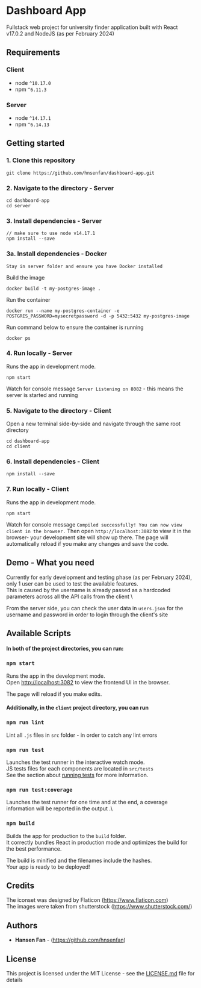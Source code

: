 # Dashboard App

Fullstack web project for university finder application built with React v17.0.2 and NodeJS (as per February 2024)

## Requirements
### Client
* node `^10.17.0`
* npm `^6.11.3`
### Server
* node `^14.17.1`
* npm `^6.14.13`
## Getting started

### 1. Clone this repository

```
git clone https://github.com/hnsenfan/dashboard-app.git
```

### 2. Navigate to the directory - Server

```
cd dashboard-app
cd server
```

### 3. Install dependencies - Server

```
// make sure to use node v14.17.1
npm install --save
```

### 3a. Install dependencies - Docker
``Stay in server folder and ensure you have Docker installed ``

Build the image

`docker build -t my-postgres-image .`

Run the container

`docker run --name my-postgres-container -e POSTGRES_PASSWORD=mysecretpassword -d -p 5432:5432 my-postgres-image`

Run command below to ensure the container is running

`docker ps`

### 4. Run locally - Server

Runs the app in development mode.

```
npm start
```
Watch for console message `Server Listening on 8082` - this means the server is started and running

### 5. Navigate to the directory - Client

Open a new terminal side-by-side and navigate through the same root directory

```
cd dashboard-app
cd client
```

### 6. Install dependencies - Client

```
npm install --save
```

### 7. Run locally - Client

Runs the app in development mode.

```
npm start
```

Watch for console message `Compiled successfully! You can now view client in the browser.`
Then open `http://localhost:3082` to view it in the browser- your development site will show up there. The page will automatically reload if you make any changes and save the code.


## Demo - What you need
Currently for early development and testing phase (as per February 2024), only 1 user can be used to test the available features. \
This is caused by the username is already passed as a hardcoded parameters across all the API calls from the client \

From the server side, you can check the user data in `users.json` for the username and password in order to login through the client's site 

## Available Scripts

#### In both of the project directories, you can run:

### `npm start`

Runs the app in the development mode.\
Open [http://localhost:3082](http://localhost:3082) to view the frontend UI in the browser.

The page will reload if you make edits.

#### Additionally, in the `client` project directory, you can run
### `npm run lint`
Lint all `.js` files in `src` folder - in order to catch any lint errors

### `npm run test`

Launches the test runner in the interactive watch mode.\
JS tests files for each components are located in `src/tests` \
See the section about [running tests](https://facebook.github.io/create-react-app/docs/running-tests) for more information.

### `npm run test:coverage`

Launches the test runner for one time and at the end, a coverage information will be reported in the output .\

### `npm build`

Builds the app for production to the `build` folder.\
It correctly bundles React in production mode and optimizes the build for the best performance.

The build is minified and the filenames include the hashes.\
Your app is ready to be deployed!

## Credits

The iconset was designed by Flaticon (https://www.flaticon.com) \
The images were taken from shutterstock (https://www.shutterstock.com/)

## Authors

* **Hansen Fan** - (https://github.com/hnsenfan)

## License

This project is licensed under the MIT License - see the [LICENSE.md](LICENSE.md) file for details
